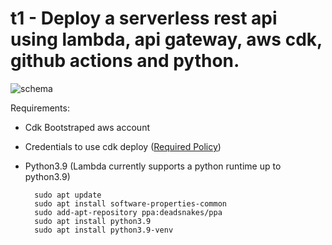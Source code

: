 # t1 - Deploy a serverless rest api using lambda, api gateway, aws cdk, github actions and python.


![schema](https://tjaws.s3.amazonaws.com/t1.png)

Requirements:
- Cdk Bootstraped aws account
- Credentials to use cdk deploy ([Required Policy](https://tjaws.s3.amazonaws.com/t1_cdk_policy.json))
- Python3.9 (Lambda currently supports a python runtime up to python3.9)

        sudo apt update
        sudo apt install software-properties-common
        sudo add-apt-repository ppa:deadsnakes/ppa
        sudo apt install python3.9 
        sudo apt install python3.9-venv

